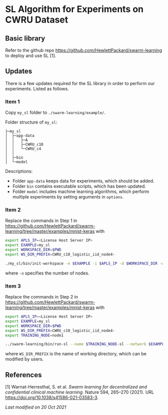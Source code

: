# SL Algorithm for Experiments on CWRU Dataset

## Basic library

Refer to the github repo https://github.com/HewlettPackard/swarm-learning to deploy and use SL [1].

## Updates

There is a few updates required for the SL library in order to perform
our experiments. Listed as follows.

### Item 1

Copy `my_sl` folder to `./swarm-learning/example/`.

Folder structure of `my_sl`:
```
├─my_sl
│  ├─app-data
│  │   ├─A
│  │   ├─CWRU_c10
│  │   └─CWRU_c4
│  │
│  ├─bin
│  └─model
```

Descriptions:

- Folder `app-data` keeps data for experiments, which should be added. 
- Folder `bin` contains executable scripts, which has been updated. 
- Folder `model` includes machine learning algorithms, which perform multiple experiments by setting arguments in `options`.

### Item 2

Replace the commands in Step 1 in https://github.com/HewlettPackard/swarm-learning/tree/master/examples/mnist-keras with

```bash
export APLS_IP=<License Host Server IP>
export EXAMPLE=my_sl
export WORKSPACE_DIR=$PWD
export WS_DIR_PREFIX=CWRU_c10_logistic_iid_node4-

./my_sl/bin/init-workspace -e $EXAMPLE -i $APLS_IP -d $WORKSPACE_DIR -w $WS_DIR_PREFIX -n 4
```
where `-n` specifies the number of nodes.

### Item 3

Replace the commands in Step 2 in https://github.com/HewlettPackard/swarm-learning/tree/master/examples/mnist-keras with

```bash
export APLS_IP=<License Host Server IP>
export EXAMPLE=my_sl
export WORKSPACE_DIR=$PWD
export WS_DIR_PREFIX=CWRU_c10_logistic_iid_node4-
export TRAINING_NODE=node1

../swarm-learning/bin/run-sl --name $TRAINING_NODE-sl --network $EXAMPLE-net --host-ip $TRAINING_NODE-sl --sn-ip node-sn --apls-ip $APLS_IP --serverAddress node-spire -genJoinToken --data-dir $WORKSPACE_DIR/$EXAMPLE/app-data --model-dir $WORKSPACE_DIR/$WS_DIR_PREFIX$EXAMPLE/$TRAINING_NODE/model --model-program demo1.py --sl-platform PYT
```

where `WS_DIR_PREFIX` is the name of working directory, which can be modified by users.

## References

[1] Warnat-Herresthal, S. et al. *Swarm learning for decentralized and
confidential clinical machine learning*. Nature 594, 265–270 (2021). URL
https://doi.org/10.1038/s41586-021-03583-3.


*Last modified on 20 Oct 2021*
